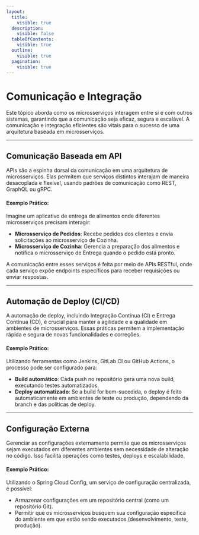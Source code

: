 ```yaml
---
layout:
  title:
    visible: true
  description:
    visible: false
  tableOfContents:
    visible: true
  outline:
    visible: true
  pagination:
    visible: true
---
```


# Comunicação e Integração

Este tópico aborda como os microsserviços interagem entre si e com outros sistemas, garantindo que a comunicação seja eficaz, segura e escalável. A comunicação e integração eficientes são vitais para o sucesso de uma arquitetura baseada em microsserviços.

***

## Comunicação Baseada em API

APIs são a espinha dorsal da comunicação em uma arquitetura de microsserviços. Elas permitem que serviços distintos interajam de maneira desacoplada e flexível, usando padrões de comunicação como REST, GraphQL ou gRPC.

#### Exemplo Prático:

Imagine um aplicativo de entrega de alimentos onde diferentes microsserviços precisam interagir:

* **Microsserviço de Pedidos**: Recebe pedidos dos clientes e envia solicitações ao microsserviço de Cozinha.
* **Microsserviço de Cozinha**: Gerencia a preparação dos alimentos e notifica o microsserviço de Entrega quando o pedido está pronto.

A comunicação entre esses serviços é feita por meio de APIs RESTful, onde cada serviço expõe endpoints específicos para receber requisições ou enviar respostas.

***

## Automação de Deploy (CI/CD)

A automação de deploy, incluindo Integração Contínua (CI) e Entrega Contínua (CD), é crucial para manter a agilidade e a qualidade em ambientes de microsserviços. Essas práticas permitem a implementação rápida e segura de novas funcionalidades e correções.

#### Exemplo Prático:

Utilizando ferramentas como Jenkins, GitLab CI ou GitHub Actions, o processo pode ser configurado para:

* **Build automático**: Cada push no repositório gera uma nova build, executando testes automatizados.
* **Deploy automatizado**: Se a build for bem-sucedida, o deploy é feito automaticamente em ambientes de teste ou produção, dependendo da branch e das políticas de deploy.

***

## Configuração Externa

Gerenciar as configurações externamente permite que os microsserviços sejam executados em diferentes ambientes sem necessidade de alteração no código. Isso facilita operações como testes, deploys e escalabilidade.

#### Exemplo Prático:

Utilizando o Spring Cloud Config, um serviço de configuração centralizada, é possível:

* Armazenar configurações em um repositório central (como um repositório Git).
* Permitir que os microsserviços busquem sua configuração específica do ambiente em que estão sendo executados (desenvolvimento, teste, produção).
